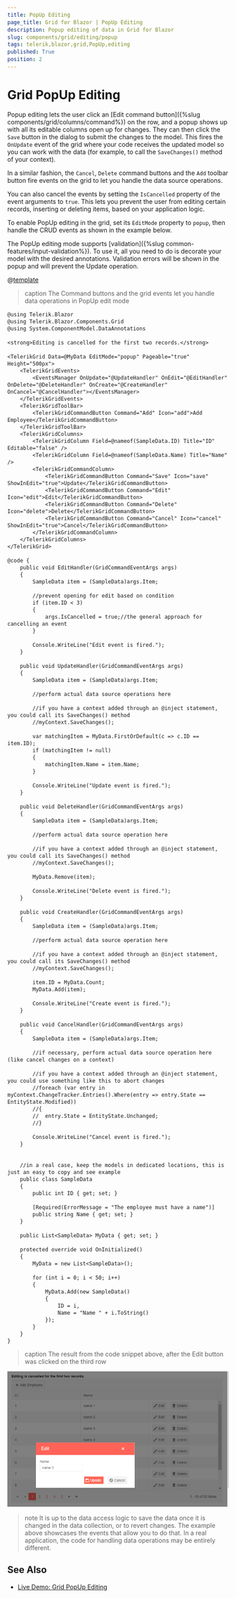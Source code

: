 ```yaml
---
title: PopUp Editing
page_title: Grid for Blazor | PopUp Editing
description: Popup editing of data in Grid for Blazor
slug: components/grid/editing/popup
tags: telerik,blazor,grid,PopUp,editing
published: True
position: 2
---
```


# Grid PopUp Editing

Popup editing lets the user click an [Edit command button]({%slug components/grid/columns/command%}) on the row, and a popup shows up with all its editable columns open up for changes. They can then click the `Save` button in the dialog to submit the changes to the model. This fires the `OnUpdate` event of the grid where your code receives the updated model so you can work with the data (for example, to call the `SaveChanges()` method of your context).

In a similar fashion, the `Cancel`, `Delete` command buttons and the `Add` toolbar button fire events on the grid to let you handle the data source operations.

You can also cancel the events by setting the `IsCancelled` property of the event arguments to `true`. This lets you prevent the user from editing certain records, inserting or deleting items, based on your application logic.

To enable PopUp editing in the grid, set its `EditMode` property to `popup`, then handle the CRUD events as shown in the example below.

The PopUp editing mode supports [validation]({%slug common-features/input-validation%}). To use it, all you need to do is decorate your model with the desired annotations. Validation errors will be shown in the popup and will prevent the Update operation.

@[template](/_contentTemplates/grid/common-link.md#async-events-link)

>caption The Command buttons and the grid events let you handle data operations in PopUp edit mode

````CSHTML
@using Telerik.Blazor
@using Telerik.Blazor.Components.Grid
@using System.ComponentModel.DataAnnotations

<strong>Editing is cancelled for the first two records.</strong>

<TelerikGrid Data=@MyData EditMode="popup" Pageable="true" Height="500px">
	<TelerikGridEvents>
		<EventsManager OnUpdate="@UpdateHandler" OnEdit="@EditHandler" OnDelete="@DeleteHandler" OnCreate="@CreateHandler" OnCancel="@CancelHandler"></EventsManager>
	</TelerikGridEvents>
	<TelerikGridToolBar>
		<TelerikGridCommandButton Command="Add" Icon="add">Add Employee</TelerikGridCommandButton>
	</TelerikGridToolBar>
	<TelerikGridColumns>
		<TelerikGridColumn Field=@nameof(SampleData.ID) Title="ID" Editable="false" />
		<TelerikGridColumn Field=@nameof(SampleData.Name) Title="Name" />
		<TelerikGridCommandColumn>
			<TelerikGridCommandButton Command="Save" Icon="save" ShowInEdit="true">Update</TelerikGridCommandButton>
			<TelerikGridCommandButton Command="Edit" Icon="edit">Edit</TelerikGridCommandButton>
			<TelerikGridCommandButton Command="Delete" Icon="delete">Delete</TelerikGridCommandButton>
			<TelerikGridCommandButton Command="Cancel" Icon="cancel" ShowInEdit="true">Cancel</TelerikGridCommandButton>
		</TelerikGridCommandColumn>
	</TelerikGridColumns>
</TelerikGrid>

@code {
	public void EditHandler(GridCommandEventArgs args)
	{
		SampleData item = (SampleData)args.Item;

		//prevent opening for edit based on condition
		if (item.ID < 3)
		{
			args.IsCancelled = true;//the general approach for cancelling an event
		}
		
		Console.WriteLine("Edit event is fired.");
	}

	public void UpdateHandler(GridCommandEventArgs args)
	{
		SampleData item = (SampleData)args.Item;

		//perform actual data source operations here

		//if you have a context added through an @inject statement, you could call its SaveChanges() method
		//myContext.SaveChanges();

		var matchingItem = MyData.FirstOrDefault(c => c.ID == item.ID);
		if (matchingItem != null)
		{
			matchingItem.Name = item.Name;
		}
		
		Console.WriteLine("Update event is fired.");
	}

	public void DeleteHandler(GridCommandEventArgs args)
	{
		SampleData item = (SampleData)args.Item;

		//perform actual data source operation here

		//if you have a context added through an @inject statement, you could call its SaveChanges() method
		//myContext.SaveChanges();

		MyData.Remove(item);
		
		Console.WriteLine("Delete event is fired.");
	}

	public void CreateHandler(GridCommandEventArgs args)
	{
		SampleData item = (SampleData)args.Item;

		//perform actual data source operation here

		//if you have a context added through an @inject statement, you could call its SaveChanges() method
		//myContext.SaveChanges();

		item.ID = MyData.Count;
		MyData.Add(item);
		
		Console.WriteLine("Create event is fired.");
	}

	public void CancelHandler(GridCommandEventArgs args)
	{
		SampleData item = (SampleData)args.Item;

		//if necessary, perform actual data source operation here (like cancel changes on a context)

		//if you have a context added through an @inject statement, you could use something like this to abort changes
		//foreach (var entry in myContext.ChangeTracker.Entries().Where(entry => entry.State == EntityState.Modified))
		//{
		//  entry.State = EntityState.Unchanged;
		//}
		
		Console.WriteLine("Cancel event is fired.");
	}
	

	//in a real case, keep the models in dedicated locations, this is just an easy to copy and see example
	public class SampleData
	{
		public int ID { get; set; }
		
		[Required(ErrorMessage = "The employee must have a name")]
		public string Name { get; set; }
	}

	public List<SampleData> MyData { get; set; }

	protected override void OnInitialized()
	{
		MyData = new List<SampleData>();

		for (int i = 0; i < 50; i++)
		{
			MyData.Add(new SampleData()
			{
				ID = i,
				Name = "Name " + i.ToString()
			});
		}
	}
}
````

>caption The result from the code snippet above, after the Edit button was clicked on the third row

![](images/popup-editing.png)

>note It is up to the data access logic to save the data once it is changed in the data collection, or to revert changes. The example above showcases the events that allow you to do that. In a real application, the code for handling data operations may be entirely different.

## See Also

  * [Live Demo: Grid PopUp Editing](https://demos.telerik.com/blazor-ui/grid/editing-popup)
   

